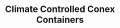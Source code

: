 ---
title: "Climate Controlled Conex Containers"
description: "When you need serious protection for serious materials. These self-powered units climate-guard everything inside. If it can melt, warp, or spoil, we've got it covered."
image: "../../assets/uploads/hero-trailer.jpg"
features:
  - "Live dashboards, text message/email alerts, and HD cameras"
  - "Zero reliance on site utilities or half-wired temp poles"
  - "Lock temps and humidity to spec with precision control"
  - "Mobile storage trims handling, warehousing, and damage expenses"
specifications:
  - label: "Length"
    value: "20 to 40 feet"
  - label: "Height"
    value: "8 to 9 feet 5 inches"
  - label: "Width"
    value: "8 feet"
  - label: "Power"
    value: "On-board generator with shore-power backup"
  - label: "Climate Control"
    value: "Commercial-grade HVAC with humidity control"
order_button_text: "Get Container Quote"
--- 